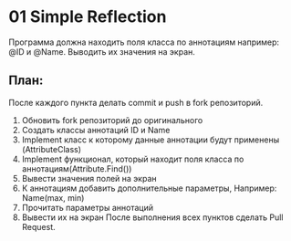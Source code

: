 # 01 Simple Reflection
Программа должна находить поля класса по аннотациям
например: @ID и @Name. Выводить их значения на экран.

## План:
После каждого пункта делать commit и push в fork репозиторий.
1. Обновить fork репозиторий до оригинального
2. Создать классы аннотаций ID и Name
3. Implement класс к которому данные аннотации будут применены
(AttributeClass)
4. Implement функционал, который находит поля класса по 
аннотациям(Attribute.Find())
5. Вывести значения полей на экран
6. К аннотациям добавить дополнительные параметры, Например: Name(max, min)
7. Прочитать параметры аннотаций
8. Вывести их на экран 
После выполнения всех пунктов сделать Pull Request.